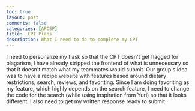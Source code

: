 ```yaml
---
toc: true
layout: post
comments: false
categories: [APCSP]
title:  CPT Plans 
description: What I need to do to complete my CPT
---
```


I need to personalize my flask so that the CPT doesn't get flagged for plagarism, I have already stripped the frontend of what is unnecessary so that it doesn't match what my teammates would submit. Our group's idea was to have a recipe website with features based around dietary restrictions, search, reviews, and favoriting. Since I am doing favoriting as my feature, which highly depends on the search feature, I need to change the code for the search (while using inspiration from Yuri) so that it looks different. I also need to get my written response ready to submit